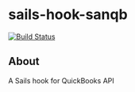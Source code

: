 # sails-hook-sanqb

  [![Build Status](https://travis-ci.org/sanjorgek/sails-hook-sanqb.svg?branch=master)](https://travis-ci.org/sanjorgek/sails-hook-sanqb)

## About
A Sails hook for QuickBooks API
